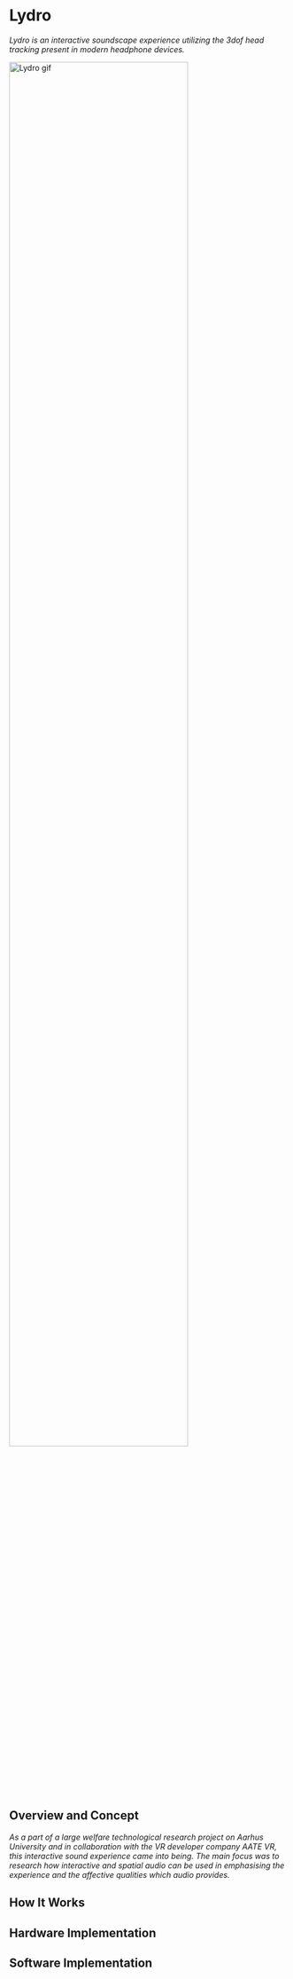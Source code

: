 # Lydro
*Lydro is an interactive soundscape experience utilizing the 3dof head tracking present in modern headphone devices.*

<div align="left">
    <img src="/readme-media/Lydro-gif-v4.gif" width="80%" alt="Lydro gif"/>
</div>

## Overview and Concept


*As a part of a large welfare technological research project on Aarhus University and in collaboration with the VR developer company AATE VR, this interactive sound experience came into being. The main focus was to research how interactive and spatial audio can be used in emphasising the experience and the affective qualities which audio provides.*

## How It Works


## Hardware Implementation


## Software Implementation